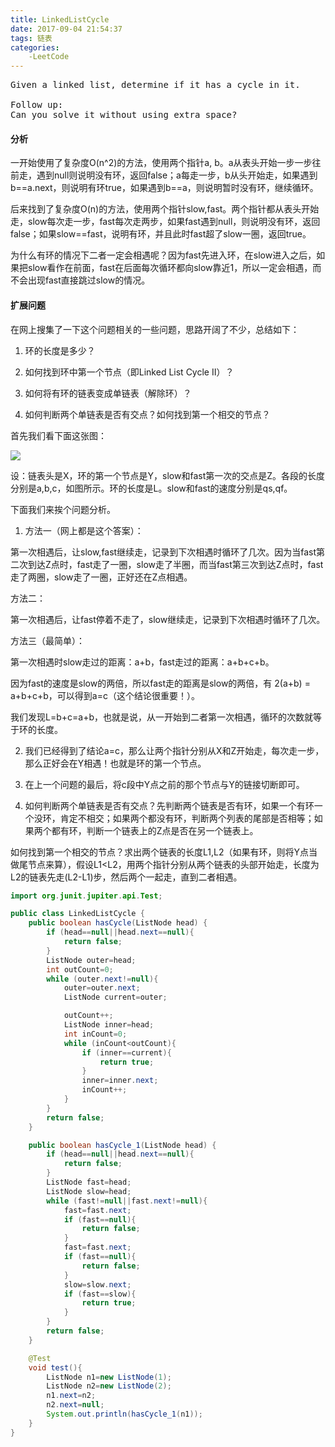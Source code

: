 ```yaml
---
title: LinkedListCycle
date: 2017-09-04 21:54:37
tags: 链表
categories:
    -LeetCode
---
```

<pre>
Given a linked list, determine if it has a cycle in it.

Follow up:
Can you solve it without using extra space?
</pre>

#### 分析
 一开始使用了复杂度O(n^2)的方法，使用两个指针a, b。a从表头开始一步一步往前走，遇到null则说明没有环，返回false；a每走一步，b从头开始走，如果遇到b==a.next，则说明有环true，如果遇到b==a，则说明暂时没有环，继续循环。

后来找到了复杂度O(n)的方法，使用两个指针slow,fast。两个指针都从表头开始走，slow每次走一步，fast每次走两步，如果fast遇到null，则说明没有环，返回false；如果slow==fast，说明有环，并且此时fast超了slow一圈，返回true。

为什么有环的情况下二者一定会相遇呢？因为fast先进入环，在slow进入之后，如果把slow看作在前面，fast在后面每次循环都向slow靠近1，所以一定会相遇，而不会出现fast直接跳过slow的情况。

#### 扩展问题

在网上搜集了一下这个问题相关的一些问题，思路开阔了不少，总结如下：

1. 环的长度是多少？

2. 如何找到环中第一个节点（即Linked List Cycle II）？

3. 如何将有环的链表变成单链表（解除环）？

4. 如何判断两个单链表是否有交点？如何找到第一个相交的节点？

首先我们看下面这张图：

![](http://ojrw3x8j2.bkt.clouddn.com/17-9-4/88124012.jpg)


设：链表头是X，环的第一个节点是Y，slow和fast第一次的交点是Z。各段的长度分别是a,b,c，如图所示。环的长度是L。slow和fast的速度分别是qs,qf。

下面我们来挨个问题分析。

1. 方法一（网上都是这个答案）：

第一次相遇后，让slow,fast继续走，记录到下次相遇时循环了几次。因为当fast第二次到达Z点时，fast走了一圈，slow走了半圈，而当fast第三次到达Z点时，fast走了两圈，slow走了一圈，正好还在Z点相遇。

方法二：

第一次相遇后，让fast停着不走了，slow继续走，记录到下次相遇时循环了几次。

方法三（最简单）：

第一次相遇时slow走过的距离：a+b，fast走过的距离：a+b+c+b。

因为fast的速度是slow的两倍，所以fast走的距离是slow的两倍，有 2(a+b) = a+b+c+b，可以得到a=c（这个结论很重要！）。

我们发现L=b+c=a+b，也就是说，从一开始到二者第一次相遇，循环的次数就等于环的长度。

2. 我们已经得到了结论a=c，那么让两个指针分别从X和Z开始走，每次走一步，那么正好会在Y相遇！也就是环的第一个节点。

3. 在上一个问题的最后，将c段中Y点之前的那个节点与Y的链接切断即可。

4. 如何判断两个单链表是否有交点？先判断两个链表是否有环，如果一个有环一个没环，肯定不相交；如果两个都没有环，判断两个列表的尾部是否相等；如果两个都有环，判断一个链表上的Z点是否在另一个链表上。

如何找到第一个相交的节点？求出两个链表的长度L1,L2（如果有环，则将Y点当做尾节点来算），假设L1<L2，用两个指针分别从两个链表的头部开始走，长度为L2的链表先走(L2-L1)步，然后两个一起走，直到二者相遇。

```java
import org.junit.jupiter.api.Test;

public class LinkedListCycle {
    public boolean hasCycle(ListNode head) {
        if (head==null||head.next==null){
            return false;
        }
        ListNode outer=head;
        int outCount=0;
        while (outer.next!=null){
            outer=outer.next;
            ListNode current=outer;

            outCount++;
            ListNode inner=head;
            int inCount=0;
            while (inCount<outCount){
                if (inner==current){
                    return true;
                }
                inner=inner.next;
                inCount++;
            }
        }
        return false;
    }

    public boolean hasCycle_1(ListNode head) {
        if (head==null||head.next==null){
            return false;
        }
        ListNode fast=head;
        ListNode slow=head;
        while (fast!=null||fast.next!=null){
            fast=fast.next;
            if (fast==null){
                return false;
            }
            fast=fast.next;
            if (fast==null){
                return false;
            }
            slow=slow.next;
            if (fast==slow){
                return true;
            }
        }
        return false;
    }

    @Test
    void test(){
        ListNode n1=new ListNode(1);
        ListNode n2=new ListNode(2);
        n1.next=n2;
        n2.next=null;
        System.out.println(hasCycle_1(n1));
    }
}


```
